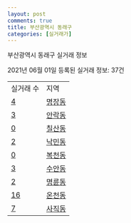 ```yaml
---
layout: post
comments: true
title: 부산광역시 동래구
categories: [실거래가]
---
```


부산광역시 동래구 실거래 정보

2021년 06월 01일 등록된 실거래 정보: 37건


<table>
  <tr>
    <td>실거래 수</td>
    <td>지역</td>
  </tr>

  
  <tr>
    <td><a href="2626010100.html">4</a></td>
    <td><a href="2626010100.html">명장동</a></td>
  </tr>
    

  <tr>
    <td><a href="2626010200.html">3</a></td>
    <td><a href="2626010200.html">안락동</a></td>
  </tr>
    

  <tr>
    <td><a href="2626010300.html">0</a></td>
    <td><a href="2626010300.html">칠산동</a></td>
  </tr>
    

  <tr>
    <td><a href="2626010400.html">2</a></td>
    <td><a href="2626010400.html">낙민동</a></td>
  </tr>
    

  <tr>
    <td><a href="2626010500.html">0</a></td>
    <td><a href="2626010500.html">복천동</a></td>
  </tr>
    

  <tr>
    <td><a href="2626010600.html">3</a></td>
    <td><a href="2626010600.html">수안동</a></td>
  </tr>
    

  <tr>
    <td><a href="2626010700.html">2</a></td>
    <td><a href="2626010700.html">명륜동</a></td>
  </tr>
    

  <tr>
    <td><a href="2626010800.html">16</a></td>
    <td><a href="2626010800.html">온천동</a></td>
  </tr>
    

  <tr>
    <td><a href="2626010900.html">7</a></td>
    <td><a href="2626010900.html">사직동</a></td>
  </tr>
    


</table>
    